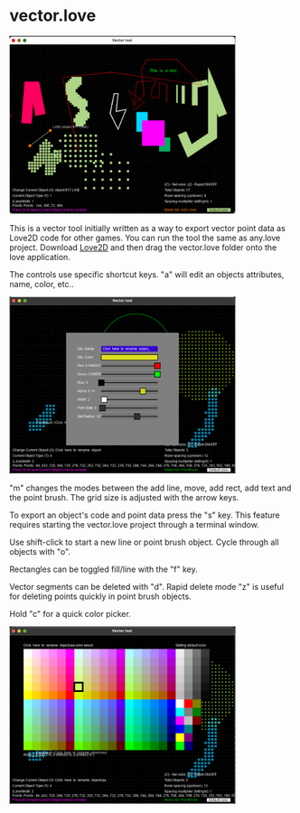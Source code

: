 # vector.love

<img src="pics/demo.png" alt="features pic" width="400">

This is a vector tool initially written as a way to export vector point data as Love2D code for other games. You can run the tool the same as any.love project. Download <a href="https://love2d.org/">Love2D</a> and then drag the vector.love folder onto the love application. 

The controls use specific shortcut keys. "a" will edit an objects attributes, name, color, etc.. 

<img src="pics/attribEditor.png" alt="features pic" width="400">

"m" changes the modes between the add line, move, add rect, add text and the point brush. The grid size is adjusted with the arrow keys. 

To export an object's code and point data press the "s" key. This feature requires starting the vector.love project through a terminal window. 

Use shift-click to start a new line or point brush object. Cycle through all objects with "o". 

Rectangles can be toggled fill/line with the "f" key.

Vector segments can be deleted with "d". Rapid delete mode "z" is useful for deleting points quickly in point brush objects. 

Hold "c" for a quick color picker.

<img src="pics/colorPicker.png" alt="features pic" width="400">